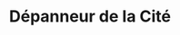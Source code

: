 ---
title: "Dépanneur de la Cité"
url: /vaudreuil-dorion/depanneur-de-la-cite/
shop: Lebensmittel
---
